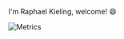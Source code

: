 I'm Raphael Kieling, welcome! 😄

![Metrics](https://metrics.lecoq.io/raphaelkieling?template=classic&base.metadata=0&sponsors=1&base=header%2C%20activity%2C%20community%2C%20repositories%2C%20metadata&base.indepth=false&base.hireable=false&base.skip=false&sponsors=false&sponsors.sections=goal%2C%20list%2C%20about&sponsors.past=false&sponsors.size=24&sponsors.title=Sponsor%20Me!&config.timezone=America%2FSao_Paulo)

